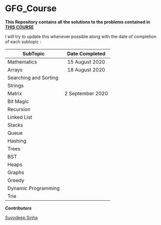 # GFG_Course
**This Repository contains all the solutions to the problems contained in [THIS COURSE](https://practice.geeksforgeeks.org/courses/placement-preparation-course)**

I will try to update this whenever possible along with the date of completion of each subtopic :

| SubTopic        | Date Completed        | 
| ------------- |:-------------:| 
| Mathematics      | 15 August 2020 | 
| Arrays      | 18 August 2020      |  
| Searching and Sorting |       |  
| Strings |       |
| Matrix | 2 September 2020      |
| Bit Magic |       |
| Recursion |       |
| Linked List |       |
| Stacks |       |
| Queue |       |
| Hashing |       |
| Trees |       |
| BST |       |
| Heaps |       |
| Graphs |       |
| Greedy |       |
| Dynamic Programming |       |
| Trie |       |


***Contributors***

[Suvodeep Sinha](https://github.com/Suvoo)




